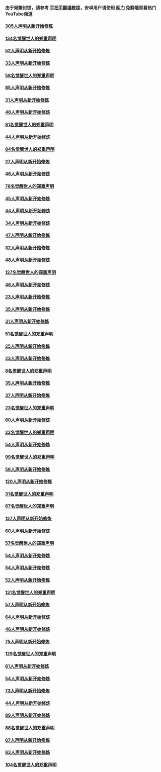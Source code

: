 #### 由于频繁封锁，请参考 [手把手翻墙教程](https://github.com/gfw-breaker/guides/wiki/)，安卓用户请使用 [网门](https://github.com/gfw-breaker/nogfw/blob/master/dl.md?t=03251100) 免翻墙观看热门YouTube频道 

#### [305人声明从新开始修炼](../pages/91/422153.md?t=03251100) 

#### [134名觉醒世人的郑重声明](../pages/91/422152.md?t=03251100) 

#### [52人声明从新开始修炼](../pages/91/421846.md?t=03251100) 

#### [33人声明从新开始修炼](../pages/91/421804.md?t=03251100) 

#### [58名觉醒世人的郑重声明](../pages/91/421845.md?t=03251100) 

#### [85人声明从新开始修炼](../pages/91/421769.md?t=03251100) 

#### [31人声明从新开始修炼](../pages/91/421763.md?t=03251100) 

#### [48人声明从新开始修炼](../pages/91/421605.md?t=03251100) 

#### [81名觉醒世人的郑重声明](../pages/91/421656.md?t=03251100) 

#### [44人声明从新开始修炼](../pages/91/421544.md?t=03251100) 

#### [84名觉醒世人的郑重声明](../pages/91/421543.md?t=03251100) 

#### [27人声明从新开始修炼](../pages/91/421465.md?t=03251100) 

#### [46人声明从新开始修炼](../pages/91/421454.md?t=03251100) 

#### [76名觉醒世人的郑重声明](../pages/91/421453.md?t=03251100) 

#### [45人声明从新开始修炼](../pages/91/421452.md?t=03251100) 

#### [44人声明从新开始修炼](../pages/91/421422.md?t=03251100) 

#### [34人声明从新开始修炼](../pages/91/421322.md?t=03251100) 

#### [47人声明从新开始修炼](../pages/91/421264.md?t=03251100) 

#### [32人声明从新开始修炼](../pages/91/421225.md?t=03251100) 

#### [48人声明从新开始修炼](../pages/91/421202.md?t=03251100) 

#### [127名觉醒世人的郑重声明](../pages/91/421224.md?t=03251100) 

#### [46人声明从新开始修炼](../pages/91/421203.md?t=03251100) 

#### [23人声明从新开始修炼](../pages/91/421138.md?t=03251100) 

#### [35人声明从新开始修炼](../pages/91/421122.md?t=03251100) 

#### [31人声明从新开始修炼](../pages/91/421081.md?t=03251100) 

#### [51名觉醒世人的郑重声明](../pages/91/421080.md?t=03251100) 

#### [25人声明从新开始修炼](../pages/91/421020.md?t=03251100) 

#### [23人声明从新开始修炼](../pages/91/420884.md?t=03251100) 

#### [8名觉醒世人的郑重声明](../pages/91/420883.md?t=03251100) 

#### [35人声明从新开始修炼](../pages/91/420809.md?t=03251100) 

#### [37人声明从新开始修炼](../pages/91/420766.md?t=03251100) 

#### [23名觉醒世人的郑重声明](../pages/91/420765.md?t=03251100) 

#### [60人声明从新开始修炼](../pages/91/420727.md?t=03251100) 

#### [22名觉醒世人的郑重声明](../pages/91/420726.md?t=03251100) 

#### [54人声明从新开始修炼](../pages/91/420529.md?t=03251100) 

#### [99名觉醒世人的郑重声明](../pages/91/420528.md?t=03251100) 

#### [58人声明从新开始修炼](../pages/91/420198.md?t=03251100) 

#### [120人声明从新开始修炼](../pages/91/420141.md?t=03251100) 

#### [31名觉醒世人的郑重声明](../pages/91/420197.md?t=03251100) 

#### [67名觉醒世人的郑重声明](../pages/91/420140.md?t=03251100) 

#### [127人声明从新开始修炼](../pages/91/420082.md?t=03251100) 

#### [60人声明从新开始修炼](../pages/91/420081.md?t=03251100) 

#### [57名觉醒世人的郑重声明](../pages/91/420080.md?t=03251100) 

#### [54人声明从新开始修炼](../pages/91/419533.md?t=03251100) 

#### [54人声明从新开始修炼](../pages/91/419532.md?t=03251100) 

#### [52人声明从新开始修炼](../pages/91/419531.md?t=03251100) 

#### [131名觉醒世人的郑重声明](../pages/91/419530.md?t=03251100) 

#### [57人声明从新开始修炼](../pages/91/419430.md?t=03251100) 

#### [64人声明从新开始修炼](../pages/91/419429.md?t=03251100) 

#### [46人声明从新开始修炼](../pages/91/419428.md?t=03251100) 

#### [75人声明从新开始修炼](../pages/91/419427.md?t=03251100) 

#### [129名觉醒世人的郑重声明](../pages/91/419426.md?t=03251100) 

#### [61人声明从新开始修炼](../pages/91/419198.md?t=03251100) 

#### [54人声明从新开始修炼](../pages/91/419197.md?t=03251100) 

#### [73人声明从新开始修炼](../pages/91/419196.md?t=03251100) 

#### [44人声明从新开始修炼](../pages/91/419075.md?t=03251100) 

#### [89人声明从新开始修炼](../pages/91/419074.md?t=03251100) 

#### [88名觉醒世人的郑重声明](../pages/91/419195.md?t=03251100) 

#### [67人声明从新开始修炼](../pages/91/419073.md?t=03251100) 

#### [63人声明从新开始修炼](../pages/91/419072.md?t=03251100) 

#### [104名觉醒世人的郑重声明](../pages/91/419071.md?t=03251100) 

